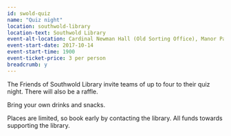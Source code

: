 ```yaml
---
id: swold-quiz
name: "Quiz night"
location: southwold-library
location-text: Southwold Library
event-alt-location: Cardinal Newman Hall (Old Sorting Office), Manor Park Road, Southwold, IP18 6AH
event-start-date: 2017-10-14
event-start-time: 1900
event-ticket-price: 3 per person
breadcrumb: y
---
```


The Friends of Southwold Library invite teams of up to four to their quiz night. There will also be a raffle.

Bring your own drinks and snacks.

Places are limited, so book early by contacting the library. All funds towards supporting the library.
